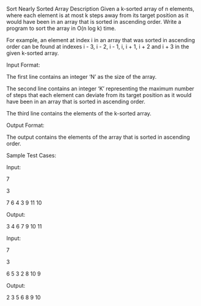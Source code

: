 Sort Nearly Sorted Array
Description
Given a k-sorted array of n elements, where each element is at most k steps away from its target position as it would have been in an array that is sorted in ascending order. Write a program to sort the array in O(n log k) time.

 

For example, an element at index i in an array that was sorted in ascending order can be found at indexes i - 3, i - 2, i - 1, i, i + 1, i + 2 and i + 3 in the given k-sorted array.

 

 

Input Format:

The first line contains an integer ‘N’ as the size of the array.

The second line contains an integer ‘K’ representing the maximum number of steps that each element can deviate from its target position as it would have been in an array that is sorted in ascending order.

The third line contains the elements of the k-sorted array.

 

Output Format:

The output contains the elements of the array that is sorted in ascending order.

 

Sample Test Cases:

Input:

7

3

7 6 4 3 9 11 10

 

Output:

3 4 6 7 9 10 11

 



Input:

7

3

6 5 3 2 8 10 9

 

Output:

2 3 5 6 8 9 10